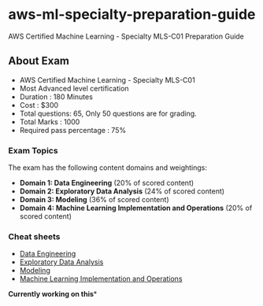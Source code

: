# aws-ml-specialty-preparation-guide
AWS Certified Machine Learning - Specialty MLS-C01 Preparation Guide


## About Exam
- AWS Certified Machine Learning - Specialty MLS-C01
- Most Advanced level certification
- Duration : 180 Minutes
- Cost : $300 
- Total questions: 65, Only 50 questions are for grading.
- Total Marks : 1000
- Required pass percentage : 75%
  
### Exam Topics
The exam has the following content domains and weightings:
- **Domain 1: Data Engineering** (20% of scored content)
- **Domain 2: Exploratory Data Analysis** (24% of scored content)
- **Domain 3: Modeling** (36% of scored content)
- **Domain 4: Machine Learning Implementation and Operations** (20% of scored
content) 

### Cheat sheets
- [Data Engineering](data-engineering/README.md)
- [Exploratory Data Analysis](exploratory-data-analysis/README.md)
- [Modeling](modeling/README.md)
- [Machine Learning Implementation and Operations](ml-implementation-operations/README.md)


**Currently working on this***

